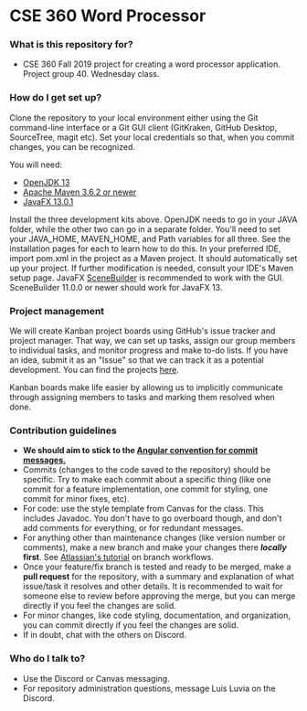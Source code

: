 # CSE 360 Word Processor

### What is this repository for? ###

* CSE 360 Fall 2019 project for creating a word processor application. Project group 40. Wednesday class.

### How do I get set up? ###

Clone the repository to your local environment either using the Git command-line interface or a Git GUI client (GitKraken, GitHub Desktop, SourceTree, magit etc).
Set your local credentials so that, when you commit changes, you can be recognized.

You will need:

* [OpenJDK 13](https://jdk.java.net/13/)
* [Apache Maven 3.6.2 or newer](https://maven.apache.org/download.cgi)
* [JavaFX 13.0.1](https://gluonhq.com/products/javafx/)

Install the three development kits above. OpenJDK needs to go in your JAVA folder, while the other two can go in a separate folder. You'll need to set your JAVA_HOME, MAVEN_HOME, and Path variables for all three. See the installation pages for each to learn how to do this.
In your preferred IDE, import pom.xml in the project as a Maven project. It should automatically set up your project. If further modification is needed, consult your IDE's Maven setup page.
JavaFX [SceneBuilder](https://gluonhq.com/products/scene-builder/thanks/?dl=/download/scene-builder-11-windows-x64/) is recommended to work with the GUI. SceneBuilder 11.0.0 or newer should work for JavaFX 13.

### Project management ###

We will create Kanban project boards using GitHub's issue tracker and project manager. That way, we can set up tasks, assign our group members to individual tasks, and monitor progress and make to-do lists. If you have an idea, submit it as an "Issue" so that we can track it as a potential development. You can find the projects [here](https://github.com/luluyume/CSE-360-Word-Processor/projects).

Kanban boards make life easier by allowing us to implicitly communicate through assigning members to tasks and marking them resolved when done.

### Contribution guidelines ###

* **We should aim to stick to the [Angular convention for commit messages.](https://github.com/angular/angular/blob/22b96b9/CONTRIBUTING.md#-commit-message-guidelines)**
* Commits (changes to the code saved to the repository) should be specific. Try to make each commit about a specific thing (like one commit for a feature implementation, one commit for styling, one commit for minor fixes, etc).
* For code: use the style template from Canvas for the class. This includes Javadoc. You don't have to go overboard though, and don't add comments for everything, or for redundant messages.
* For anything other than maintenance changes (like version number or comments), make a new branch and make your changes there ***locally* first**. See [Atlassian's tutorial](https://www.atlassian.com/git/tutorials/comparing-workflows/feature-branch-workflow) on branch workflows.
* Once your feature/fix branch is tested and ready to be merged, make a **pull request** for the repository, with a summary and explanation of what issue/task it resolves and other details. It is recommended to wait for someone else to review before approving the merge, but you can merge directly if you feel the changes are solid.
* For minor changes, like code styling, documentation, and organization, you can commit directly if you feel the changes are solid.
* If in doubt, chat with the others on Discord.

### Who do I talk to? ###

* Use the Discord or Canvas messaging.
* For repository administration questions, message Luis Luvia on the Discord.
